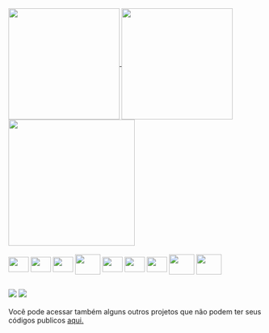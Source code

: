 <div>
  <a href="https://github.com/carlosajr">  
    <img align="center" height="220em" src="https://github-readme-stats.vercel.app/api?username=carlosajr&rank_icon=github&theme=dracula&hide_border=true"/>
    <img align="center" height="220em" src="https://github-readme-stats.vercel.app/api/top-langs/?username=carlosajr&layout=compact&langs_count=7&theme=dracula&hide_border=true"/>
    <img align="center" height="250em" src="https://streak-stats.demolab.com/?user=carlosajr&theme=dracula&hide_border=true&border_radius=5.4&card_width=761"/>  
  </a>
</div>

<div style="display: inline_block"><br>
  <img align="center" height="30" width="40" src="https://cdn.jsdelivr.net/gh/devicons/devicon/icons/typescript/typescript-original.svg" />
  <img align="center" height="30" width="40" src="https://cdn.jsdelivr.net/gh/devicons/devicon/icons/javascript/javascript-original.svg" />
  <img align="center" height="30" width="40" src="https://cdn.jsdelivr.net/gh/devicons/devicon/icons/nodejs/nodejs-original.svg" />
  <img align="center" height="40" width="50" src="https://cdn.jsdelivr.net/gh/devicons/devicon/icons/nestjs/nestjs-original-wordmark.svg" />
  <img align="center" height="30" width="40" src="https://cdn.jsdelivr.net/gh/devicons/devicon/icons/angularjs/angularjs-plain.svg" />
  <img align="center" height="30" width="40" src="https://cdn.jsdelivr.net/gh/devicons/devicon/icons/react/react-original.svg" />
  <img align="center" height="30" width="40" src="https://cdn.jsdelivr.net/gh/devicons/devicon/icons/sass/sass-original.svg" />
  <img align="center" height="40" width="50" src="https://cdn.jsdelivr.net/gh/devicons/devicon/icons/docker/docker-original.svg" />
  <img align="center" height="40" width="50" src="https://cdn.jsdelivr.net/gh/devicons/devicon/icons/apachekafka/apachekafka-original-wordmark.svg" />
</div>

##

<div style="display: inline_block">
  <a href = "mailto:carlosandreajr@gmail.com"><img src="https://img.shields.io/badge/-Gmail-%23333?style=for-the-badge&logo=gmail&logoColor=white" target="_blank"></a>
  <a href="https://www.linkedin.com/in/carlosajr/" target="_blank"><img src="https://img.shields.io/badge/-LinkedIn-%230077B5?style=for-the-badge&logo=linkedin&logoColor=white" target="_blank"></a> 
</div>
<br>
Você pode acessar também alguns outros projetos que não podem ter seus códigos publicos <a href="https://portfolio.cvmakers.com.br/"> aqui. </a>

